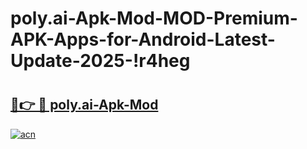 # poly.ai-Apk-Mod-MOD-Premium-APK-Apps-for-Android-Latest-Update-2025-!r4heg

# <h2><a href="https://cdmy0d.esa.edu.pl?title=poly.ai-Apk-Mod&ref=r4heg">🔗👉 🔴 poly.ai-Apk-Mod</a></h2>

[![acn](https://github.com/user-attachments/assets/0f9c940e-d8b0-45ae-aac7-cd30a18b3e1c)](https://cdmy0d.esa.edu.pl?title=poly.ai-Apk-Mod&ref=r4heg)

